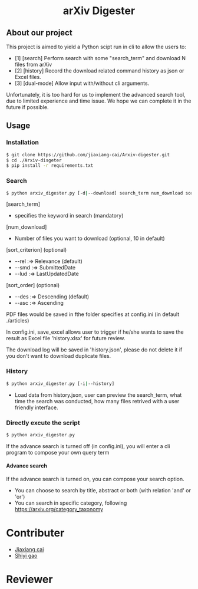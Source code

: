 <h1 align="center">arXiv Digester</h1>

## About our project

This project is aimed to yield a Python scipt run in cli to allow the users to:
*   [1] [search] Perform search with some "search_term" and download N files from arXiv
*   [2] [history] Record the download related command history as json or Excel files.
*   [3] [dual-mode] Allow input with/without cli arguments.

Unfortunately, it is too hard for us to implement the advanced search tool, due to limited experience and time issue.
We hope we can complete it in the future if possible.
## Usage

### Installation
```bash
$ git clone https://github.com/jiaxiang-cai/Arxiv-digester.git
$ cd ./Arxiv-disgeter
$ pip install -r requirements.txt
```

### Search

```bash
$ python arxiv_digester.py [-d|--download] search_term num_download sort_criterion sort_order
```

[search_term] 
*   specifies the keyword in search (mandatory)

[num_download] 
*   Number of files you want to download (optional, 10 in default)

[sort_criterion] (optional)
*    --rel :=> Relevance (default)
*    --smd :=> SubmittedDate
*    --lud :=> LastUpdatedDate

[sort_order] (optional)
*    --des :=> Descending (default)
*    --asc :=> Ascending



PDF files would be saved in fthe folder specifies at config.ini (in default ./articles)

In config.ini, save_excel allows user to trigger if he/she wants to save the result as Excel file 'history.xlsx' for future review.

The download log will be saved in 'history.json', please do not delete it if you don't want to download duplicate files.

### History

```bash
$ python arxiv_digester.py [-i|--history]
```

*   Load data from history.json, user can preview the search_term, what time the search was conducted, how many files retrived with a user friendly interface.

### Directly excute the script

```bash
$ python arxiv_digester.py
```

If the advance search is turned off (in config.ini), you will enter a cli program to compose your own query term

#### Advance search
If the advance search is turned on, you can compose your search option.
* You can choose to search by title, abstract or both (with relation 'and' or 'or')
* You can search in specific category, following https://arxiv.org/category_taxonomy

# Contributer
* [Jiaxiang cai](https://github.com/jiaxiang-cai)
* [Shiyi gao](https://github.com/shiyig233)

# Reviewer